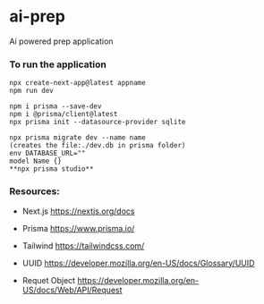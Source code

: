# ai-prep
Ai powered prep application

### To run the application
```
npx create-next-app@latest appname
npm run dev
```

```
npm i prisma --save-dev
npm i @prisma/client@latest
npx prisma init --datasource-provider sqlite
```

```
npx prisma migrate dev --name name 
(creates the file:./dev.db in prisma folder)
env DATABASE_URL=""
model Name {}
**npx prisma studio**
```

### Resources:
- Next.js
https://nextjs.org/docs

- Prisma
https://www.prisma.io/

- Tailwind
https://tailwindcss.com/

- UUID
https://developer.mozilla.org/en-US/docs/Glossary/UUID

- Requet Object
https://developer.mozilla.org/en-US/docs/Web/API/Request
